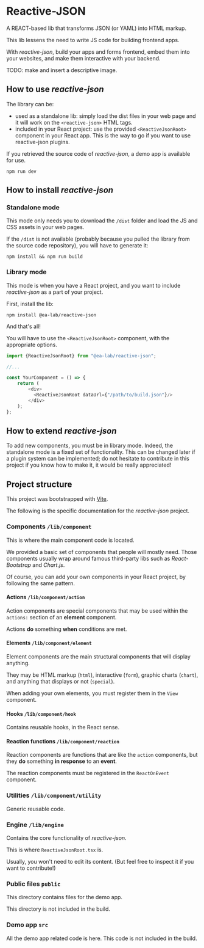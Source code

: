 # Reactive-JSON

A REACT-based lib that transforms JSON (or YAML) into HTML markup.

This lib lessens the need to write JS code for building frontend apps.

With *reactive-json*, build your apps and forms frontend, embed them into your websites,
and make them interactive with your backend.

TODO: make and insert a descriptive image.

## How to use *reactive-json*

The library can be:

- used as a standalone lib: simply load the dist files in your web page
  and it will work on the `<reactive-json>` HTML tags.
- included in your React project: use the provided `<ReactiveJsonRoot>` component
  in your React app. This is the way to go if you want to use reactive-json plugins.

If you retrieved the source code of *reactive-json*, a demo app is available for use.

```shell
npm run dev
```

## How to install *reactive-json*

### Standalone mode

This mode only needs you to download the `/dist` folder and load the JS and CSS assets
in your web pages.

If the `/dist` is not available (probably because you pulled the library from
the source code repository), you will have to generate it:

```shell
npm install && npm run build
```

### Library mode

This mode is when you have a React project, and you want to include *reactive-json*
as a part of your project.

First, install the lib:

```shell
npm install @ea-lab/reactive-json
```

And that's all!

You will have to use the `<ReactiveJsonRoot>` component, with the appropriate
options.

```js
import {ReactiveJsonRoot} from "@ea-lab/reactive-json";

//...

const YourComponent = () => {
    return (
        <div>
          <ReactiveJsonRoot dataUrl={"/path/to/build.json"}/>
        </div>
    );
};
```

## How to extend *reactive-json*

To add new components, you must be in library mode. Indeed, the
standalone mode is a fixed set of functionality. This can be changed later if
a plugin system can be implemented; do not hesitate to contribute in this
project if you know how to make it, it would be really appreciated!

## Project structure

This project was bootstrapped with [Vite](https://vite.dev/).

The following is the specific documentation for the *reactive-json* project.

### Components `/lib/component`

This is where the main component code is located.

We provided a basic set of components that people will mostly need.
Those components usually wrap around famous third-party libs such as
*React-Bootstrap* and *Chart.js*.

Of course, you can add your own components in your React project,
by following the same pattern.

#### Actions `/lib/component/action`

Action components are special components that may be
used within the `actions:` section of an **element** component.

Actions **do** something **when** conditions are met.

#### Elements `/lib/component/element`

Element components are the main structural components that will display anything.

They may be HTML markup (`html`), interactive (`form`), graphic charts (`chart`),
and anything that displays or not (`special`).

When adding your own elements, you must register them in the `View` component.

#### Hooks `/lib/component/hook`

Contains reusable hooks, in the React sense.

#### Reaction functions `/lib/component/reaction`

Reaction components are functions that are like the `action` components,
but they **do** something **in response** to an **event**.

The reaction components must be registered in the `ReactOnEvent` component.

### Utilities `/lib/component/utility`

Generic reusable code.

### Engine `/lib/engine`

Contains the core functionality of *reactive-json*.

This is where `ReactiveJsonRoot.tsx` is.

Usually, you won't need to edit its content. (But feel free to inspect it if you
want to contribute!)

### Public files `public`

This directory contains files for the demo app.

This directory is not included in the build.

### Demo app `src`

All the demo app related code is here. This code is not included in the build.
